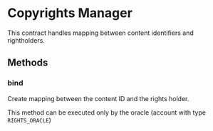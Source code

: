 # Copyrights Manager

This contract handles mapping between content identifiers and rightholders.


## Methods

### bind

Create mapping between the content ID and the rights holder.

This method can be executed only by the oracle (account with type `RIGHTS_ORACLE`)
